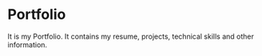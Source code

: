 # Portfolio
It is my Portfolio. It contains my resume, projects, technical skills and other information.

